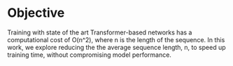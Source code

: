 # Objective

Training with state of the art Transformer-based networks has a computational cost of O(n^2), where n is the length of the sequence. In this work, we explore reducing the the average sequence length, n, to speed up training time, without compromising model performance.
